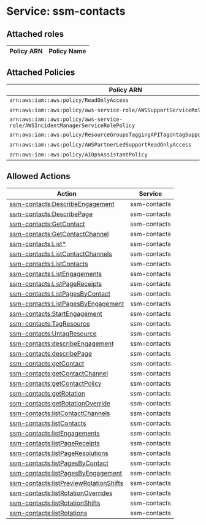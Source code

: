 # Service: ssm-contacts

## Attached roles

| Policy ARN | Policy Name |
|------------|-------------|
## Attached Policies

| Policy ARN | Policy Name |
|------------|-------------|
| `arn:aws:iam::aws:policy/ReadOnlyAccess` | [ReadOnlyAccess](../policies.md#readonlyaccess) |
| `arn:aws:iam::aws:policy/aws-service-role/AWSSupportServiceRolePolicy` | [AWSSupportServiceRolePolicy](../policies.md#awssupportservicerolepolicy) |
| `arn:aws:iam::aws:policy/aws-service-role/AWSIncidentManagerServiceRolePolicy` | [AWSIncidentManagerServiceRolePolicy](../policies.md#awsincidentmanagerservicerolepolicy) |
| `arn:aws:iam::aws:policy/ResourceGroupsTaggingAPITagUntagSupportedResources` | [ResourceGroupsTaggingAPITagUntagSupportedResources](../policies.md#resourcegroupstaggingapitaguntagsupportedresources) |
| `arn:aws:iam::aws:policy/AWSPartnerLedSupportReadOnlyAccess` | [AWSPartnerLedSupportReadOnlyAccess](../policies.md#awspartnerledsupportreadonlyaccess) |
| `arn:aws:iam::aws:policy/AIOpsAssistantPolicy` | [AIOpsAssistantPolicy](../policies.md#aiopsassistantpolicy) |

## Allowed Actions

| Action | Service |
|--------|---------|
| [ssm-contacts:DescribeEngagement](../actions.md#ssm-contacts:describeengagement) | ssm-contacts |
| [ssm-contacts:DescribePage](../actions.md#ssm-contacts:describepage) | ssm-contacts |
| [ssm-contacts:GetContact](../actions.md#ssm-contacts:getcontact) | ssm-contacts |
| [ssm-contacts:GetContactChannel](../actions.md#ssm-contacts:getcontactchannel) | ssm-contacts |
| [ssm-contacts:List*](../actions.md#ssm-contacts:listall) | ssm-contacts |
| [ssm-contacts:ListContactChannels](../actions.md#ssm-contacts:listcontactchannels) | ssm-contacts |
| [ssm-contacts:ListContacts](../actions.md#ssm-contacts:listcontacts) | ssm-contacts |
| [ssm-contacts:ListEngagements](../actions.md#ssm-contacts:listengagements) | ssm-contacts |
| [ssm-contacts:ListPageReceipts](../actions.md#ssm-contacts:listpagereceipts) | ssm-contacts |
| [ssm-contacts:ListPagesByContact](../actions.md#ssm-contacts:listpagesbycontact) | ssm-contacts |
| [ssm-contacts:ListPagesByEngagement](../actions.md#ssm-contacts:listpagesbyengagement) | ssm-contacts |
| [ssm-contacts:StartEngagement](../actions.md#ssm-contacts:startengagement) | ssm-contacts |
| [ssm-contacts:TagResource](../actions.md#ssm-contacts:tagresource) | ssm-contacts |
| [ssm-contacts:UntagResource](../actions.md#ssm-contacts:untagresource) | ssm-contacts |
| [ssm-contacts:describeEngagement](../actions.md#ssm-contacts:describeengagement) | ssm-contacts |
| [ssm-contacts:describePage](../actions.md#ssm-contacts:describepage) | ssm-contacts |
| [ssm-contacts:getContact](../actions.md#ssm-contacts:getcontact) | ssm-contacts |
| [ssm-contacts:getContactChannel](../actions.md#ssm-contacts:getcontactchannel) | ssm-contacts |
| [ssm-contacts:getContactPolicy](../actions.md#ssm-contacts:getcontactpolicy) | ssm-contacts |
| [ssm-contacts:getRotation](../actions.md#ssm-contacts:getrotation) | ssm-contacts |
| [ssm-contacts:getRotationOverride](../actions.md#ssm-contacts:getrotationoverride) | ssm-contacts |
| [ssm-contacts:listContactChannels](../actions.md#ssm-contacts:listcontactchannels) | ssm-contacts |
| [ssm-contacts:listContacts](../actions.md#ssm-contacts:listcontacts) | ssm-contacts |
| [ssm-contacts:listEngagements](../actions.md#ssm-contacts:listengagements) | ssm-contacts |
| [ssm-contacts:listPageReceipts](../actions.md#ssm-contacts:listpagereceipts) | ssm-contacts |
| [ssm-contacts:listPageResolutions](../actions.md#ssm-contacts:listpageresolutions) | ssm-contacts |
| [ssm-contacts:listPagesByContact](../actions.md#ssm-contacts:listpagesbycontact) | ssm-contacts |
| [ssm-contacts:listPagesByEngagement](../actions.md#ssm-contacts:listpagesbyengagement) | ssm-contacts |
| [ssm-contacts:listPreviewRotationShifts](../actions.md#ssm-contacts:listpreviewrotationshifts) | ssm-contacts |
| [ssm-contacts:listRotationOverrides](../actions.md#ssm-contacts:listrotationoverrides) | ssm-contacts |
| [ssm-contacts:listRotationShifts](../actions.md#ssm-contacts:listrotationshifts) | ssm-contacts |
| [ssm-contacts:listRotations](../actions.md#ssm-contacts:listrotations) | ssm-contacts |